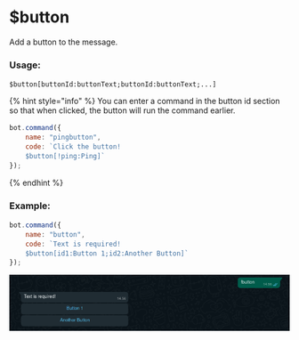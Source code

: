 # $button

Add a button to the message.

### Usage:

```
$button[buttonId:buttonText;buttonId:buttonText;...]
```

{% hint style="info" %}
You can enter a command in the button id section so that when clicked, the button will run the command earlier.

```javascript
bot.command({
    name: "pingbutton",
    code: `Click the button!
    $button[!ping:Ping]`
});
```
{% endhint %}

### Example:

```javascript
bot.command({
    name: "button",
    code: `Text is required!
    $button[id1:Button 1;id2:Another Button]`
});
```

![](<../../.gitbook/assets/button (1).png>)
